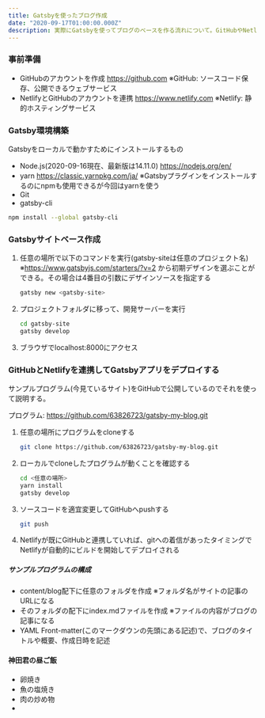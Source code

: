 ```yaml
---
title: Gatsbyを使ったブログ作成
date: "2020-09-17T01:00:00.000Z"
description: 実際にGatsbyを使ってブログのベースを作る流れについて。GitHubやNetlifyを使って実際に世の中に公開するところまで説明します。
---
```

### 事前準備

- GitHubのアカウントを作成 https://github.com
  ※GitHub: ソースコード保存、公開できるウェブサービス
- NetlifyとGitHubのアカウントを連携 https://www.netlify.com
  ※Netlify: 静的ホスティングサービス



### Gatsby環境構築

Gatsbyをローカルで動かすためにインストールするもの

- Node.js(2020-09-16現在、最新版は14.11.0) https://nodejs.org/en/
- yarn https://classic.yarnpkg.com/ja/
  ※Gatsbyプラグインをインストールするのにnpmも使用できるが今回はyarnを使う
- Git
- gatsby-cli

```bash
npm install --global gatsby-cli
```



### Gatsbyサイトベース作成

1. 任意の場所で以下のコマンドを実行(gatsby-siteは任意のプロジェクト名)
   ※https://www.gatsbyjs.com/starters/?v=2 から初期デザインを選ぶことができる。その場合は4番目の引数にデザインソースを指定する

   ```bash
   gatsby new <gatsby-site>
   ```

2. プロジェクトフォルダに移って、開発サーバーを実行

   ```bash
   cd gatsby-site
   gatsby develop
   ```

3. ブラウザでlocalhost:8000にアクセス



### GitHubとNetlifyを連携してGatsbyアプリをデプロイする

サンプルプログラム(今見ているサイト)をGitHubで公開しているのでそれを使って説明する。

プログラム: https://github.com/63826723/gatsby-my-blog.git

1. 任意の場所にプログラムをcloneする

   ```bash
   git clone https://github.com/63826723/gatsby-my-blog.git
   ```

2. ローカルでcloneしたプログラムが動くことを確認する

   ```bash
   cd <任意の場所>
   yarn install
   gatsby develop
   ```

3. ソースコードを適宜変更してGitHubへpushする

   ```bash
   git push
   ```

4. Netlifyが既にGitHubと連携していれば、gitへの着信があったタイミングでNetlifyが自動的にビルドを開始してデプロイされる



##### サンプルプログラムの構成

- content/blog配下に任意のフォルダを作成
  ※フォルダ名がサイトの記事のURLになる
- そのフォルダの配下にindex.mdファイルを作成
  ※ファイルの内容がブログの記事になる
- YAML Front-matter(このマークダウンの先頭にある記述)で、ブログのタイトルや概要、作成日時を記述



#### 神田君の昼ご飯

- 卵焼き
- 魚の塩焼き
- 肉の炒め物
- 